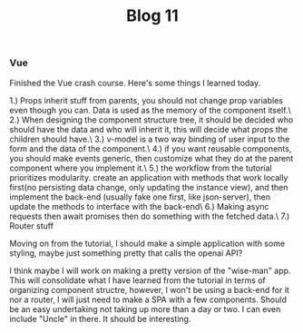 ﻿---
layout: post
title: Blog 11
---
### Vue

Finished the Vue crash course. Here's some things I learned today.

1.) Props inherit stuff from parents, you should not change prop variables even though you can. Data is used as the memory of the component itself.\\
2.) When designing the component structure tree, it should be decided who should have the data and who will inherit it, this will decide what props the children should have.\\
3.) v-model is a two way binding of user input to the form and the data of the component.\\
4.) if you want reusable components, you should make events generic, then customize what they do at the parent component where you implement it.\\
5.) the workflow from the tutorial prioritizes modularity. create an application with methods that work locally first(no persisting data change, only updating the instance view), and then implement the back-end (usually fake one first, like json-server), then update the methods to interface with the back-end\\
6.) Making async requests then await promises then do something with the fetched data.\\
7.) Router stuff

Moving on from the tutorial, I should make a simple application with some styling, maybe just something pretty that calls the openai API? 

I think maybe I will work on making a pretty version of the "wise-man" app. This will consolidate what I have learned from the tutorial in terms of organizing component structre, however, I won't be using a back-end for it nor a router, I will just need to make a SPA with a few components. Should be an easy undertaking not taking up more than a day or two. I can even include "Uncle" in there. It should be interesting. 

